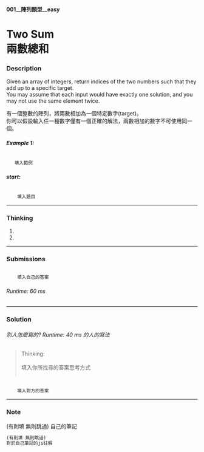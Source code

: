 #### 001__陣列題型__easy
# Two Sum <br/>兩數總和

### Description
Given an array of integers, return indices of the two numbers such that they add up to a specific target.
<br/>
You may assume that each input would have exactly one solution, and you may not use the same element twice.

有一個整數的陣列，將兩數相加為一個特定數字(target)。
<br/>
你可以假設輸入任一種數字僅有一個正確的解法，兩數相加的數字不可使用同一個。
<br/>

##### Example 1:
```js

   填入範例

```
##### start:
```js

    填入題目

```
* * *
### Thinking
1. 
2. 

* * *
### Submissions
```js
 
    填入自己的答案

```
###### Runtime: 60 ms
* * *
### Solution
###### 別人怎麼寫的? Runtime: 40 ms 的人的寫法
>Thinking:
    <br/><br/>
    填入你所找尋的答案思考方式
    <br/><br/>
```js

    填入對方的答案

```
* * *
### Note
(有則填 無則跳過)
 自己的筆記

```js
(有則填 無則跳過)
對於自己筆記的js註解

```